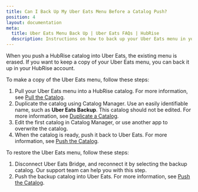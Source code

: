 ```yaml
---
title: Can I Back Up My Uber Eats Menu Before a Catalog Push?
position: 4
layout: documentation
meta:
  title: Uber Eats Menu Back Up | Uber Eats FAQs | HubRise
  description: Instructions on how to back up your Uber Eats menu in your HubRise account before pushing a HubRise catalog into your Uber Eats online store.
---
```


When you push a HubRise catalog into Uber Eats, the existing menu is erased. If you want to keep a copy of your Uber Eats menu, you can back it up in your HubRise account.

To make a copy of the Uber Eats menu, follow these steps:

1. Pull your Uber Eats menu into a HubRise catalog. For more information, see [Pull the Catalog](/apps/uber-eats/pull-catalog).
1. Duplicate the catalog using Catalog Manager. Use an easily identifiable name, such as **Uber Eats Backup**. This catalog should not be edited. For more information, see [Duplicate a Catalog](/apps/catalog-manager/faqs/duplicate-catalog).
1. Edit the first catalog in Catalog Manager, or use another app to overwrite the catalog.
1. When the catalog is ready, push it back to Uber Eats. For more information, see [Push the Catalog](/apps/uber-eats/push-catalog).

To restore the Uber Eats menu, follow these steps:

1. Disconnect Uber Eats Bridge, and reconnect it by selecting the backup catalog. Our support team can help you with this step.
2. Push the backup catalog into Uber Eats. For more information, see [Push the Catalog](/apps/uber-eats/push-catalog).
